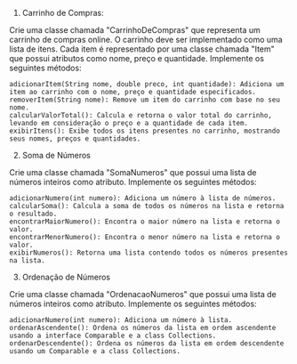 1. Carrinho de Compras:

Crie uma classe chamada "CarrinhoDeCompras" que representa um carrinho de compras online. O carrinho deve ser implementado como uma lista de itens. Cada item é representado por uma classe chamada "Item" que possui atributos como nome, preço e quantidade. Implemente os seguintes métodos:

    adicionarItem(String nome, double preco, int quantidade): Adiciona um item ao carrinho com o nome, preço e quantidade especificados.
    removerItem(String nome): Remove um item do carrinho com base no seu nome.
    calcularValorTotal(): Calcula e retorna o valor total do carrinho, levando em consideração o preço e a quantidade de cada item.
    exibirItens(): Exibe todos os itens presentes no carrinho, mostrando seus nomes, preços e quantidades.

2. Soma de Números

Crie uma classe chamada "SomaNumeros" que possui uma lista de números inteiros como atributo. Implemente os seguintes métodos:

    adicionarNumero(int numero): Adiciona um número à lista de números.
    calcularSoma(): Calcula a soma de todos os números na lista e retorna o resultado.
    encontrarMaiorNumero(): Encontra o maior número na lista e retorna o valor.
    encontrarMenorNumero(): Encontra o menor número na lista e retorna o valor.
    exibirNumeros(): Retorna uma lista contendo todos os números presentes na lista.

3. Ordenação de Números

Crie uma classe chamada "OrdenacaoNumeros" que possui uma lista de números inteiros como atributo. Implemente os seguintes métodos:

    adicionarNumero(int numero): Adiciona um número à lista.
    ordenarAscendente(): Ordena os números da lista em ordem ascendente usando a interface Comparable e a class Collections.
    ordenarDescendente(): Ordena os números da lista em ordem descendente usando um Comparable e a class Collections.
